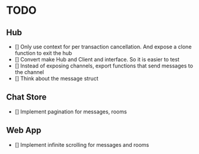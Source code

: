 # TODO
## Hub
- [] Only use context for per transaction cancellation. And expose a clone function to exit the hub
- [] Convert make Hub and Client and interface. So it is easier to test
- [] Instead of exposing channels, export functions that send messages to the channel
- [] Think about the message struct

## Chat Store
- [] Implement pagination for messages, rooms

## Web App
- [] Implement infinite scrolling for messages and rooms
